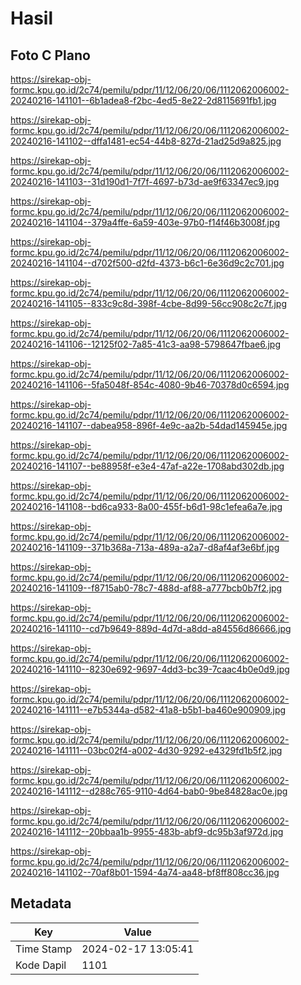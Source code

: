 # Hasil

## Foto C Plano

https://sirekap-obj-formc.kpu.go.id/2c74/pemilu/pdpr/11/12/06/20/06/1112062006002-20240216-141101--6b1adea8-f2bc-4ed5-8e22-2d8115691fb1.jpg

https://sirekap-obj-formc.kpu.go.id/2c74/pemilu/pdpr/11/12/06/20/06/1112062006002-20240216-141102--dffa1481-ec54-44b8-827d-21ad25d9a825.jpg

https://sirekap-obj-formc.kpu.go.id/2c74/pemilu/pdpr/11/12/06/20/06/1112062006002-20240216-141103--31d190d1-7f7f-4697-b73d-ae9f63347ec9.jpg

https://sirekap-obj-formc.kpu.go.id/2c74/pemilu/pdpr/11/12/06/20/06/1112062006002-20240216-141104--379a4ffe-6a59-403e-97b0-f14f46b3008f.jpg

https://sirekap-obj-formc.kpu.go.id/2c74/pemilu/pdpr/11/12/06/20/06/1112062006002-20240216-141104--d702f500-d2fd-4373-b6c1-6e36d9c2c701.jpg

https://sirekap-obj-formc.kpu.go.id/2c74/pemilu/pdpr/11/12/06/20/06/1112062006002-20240216-141105--833c9c8d-398f-4cbe-8d99-56cc908c2c7f.jpg

https://sirekap-obj-formc.kpu.go.id/2c74/pemilu/pdpr/11/12/06/20/06/1112062006002-20240216-141106--12125f02-7a85-41c3-aa98-5798647fbae6.jpg

https://sirekap-obj-formc.kpu.go.id/2c74/pemilu/pdpr/11/12/06/20/06/1112062006002-20240216-141106--5fa5048f-854c-4080-9b46-70378d0c6594.jpg

https://sirekap-obj-formc.kpu.go.id/2c74/pemilu/pdpr/11/12/06/20/06/1112062006002-20240216-141107--dabea958-896f-4e9c-aa2b-54dad145945e.jpg

https://sirekap-obj-formc.kpu.go.id/2c74/pemilu/pdpr/11/12/06/20/06/1112062006002-20240216-141107--be88958f-e3e4-47af-a22e-1708abd302db.jpg

https://sirekap-obj-formc.kpu.go.id/2c74/pemilu/pdpr/11/12/06/20/06/1112062006002-20240216-141108--bd6ca933-8a00-455f-b6d1-98c1efea6a7e.jpg

https://sirekap-obj-formc.kpu.go.id/2c74/pemilu/pdpr/11/12/06/20/06/1112062006002-20240216-141109--371b368a-713a-489a-a2a7-d8af4af3e6bf.jpg

https://sirekap-obj-formc.kpu.go.id/2c74/pemilu/pdpr/11/12/06/20/06/1112062006002-20240216-141109--f8715ab0-78c7-488d-af88-a777bcb0b7f2.jpg

https://sirekap-obj-formc.kpu.go.id/2c74/pemilu/pdpr/11/12/06/20/06/1112062006002-20240216-141110--cd7b9649-889d-4d7d-a8dd-a84556d86666.jpg

https://sirekap-obj-formc.kpu.go.id/2c74/pemilu/pdpr/11/12/06/20/06/1112062006002-20240216-141110--8230e692-9697-4dd3-bc39-7caac4b0e0d9.jpg

https://sirekap-obj-formc.kpu.go.id/2c74/pemilu/pdpr/11/12/06/20/06/1112062006002-20240216-141111--e7b5344a-d582-41a8-b5b1-ba460e900909.jpg

https://sirekap-obj-formc.kpu.go.id/2c74/pemilu/pdpr/11/12/06/20/06/1112062006002-20240216-141111--03bc02f4-a002-4d30-9292-e4329fd1b5f2.jpg

https://sirekap-obj-formc.kpu.go.id/2c74/pemilu/pdpr/11/12/06/20/06/1112062006002-20240216-141112--d288c765-9110-4d64-bab0-9be84828ac0e.jpg

https://sirekap-obj-formc.kpu.go.id/2c74/pemilu/pdpr/11/12/06/20/06/1112062006002-20240216-141112--20bbaa1b-9955-483b-abf9-dc95b3af972d.jpg

https://sirekap-obj-formc.kpu.go.id/2c74/pemilu/pdpr/11/12/06/20/06/1112062006002-20240216-141102--70af8b01-1594-4a74-aa48-bf8ff808cc36.jpg


## Metadata

| Key        | Value               |
| ---------- | ------------------- |
| Time Stamp | 2024-02-17 13:05:41 |
| Kode Dapil | 1101                |



